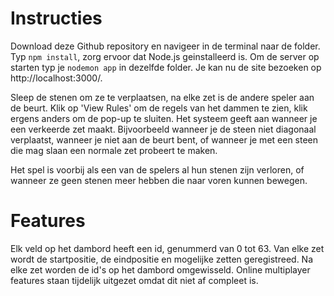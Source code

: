 # Instructies

Download deze Github repository en navigeer in de terminal naar de folder. Typ `npm install`, zorg ervoor dat Node.js geinstalleerd is. Om de server op starten typ je `nodemon app` in dezelfde folder. Je kan nu de site bezoeken op http://localhost:3000/. 

Sleep de stenen om ze te verplaatsen, na elke zet is de andere speler aan de beurt. Klik op 'View Rules' om de regels van het dammen te zien, klik ergens anders om de pop-up te sluiten. Het systeem geeft aan wanneer je een verkeerde zet maakt. Bijvoorbeeld wanneer je de steen niet diagonaal verplaatst, wanneer je niet aan de beurt bent, of wanneer je met een steen die mag slaan een normale zet probeert te maken. 

Het spel is voorbij als een van de spelers al hun stenen zijn verloren, of wanneer ze geen stenen meer hebben die naar voren kunnen bewegen.

# Features

Elk veld op het dambord heeft een id, genummerd van 0 tot 63. Van elke zet wordt de startpositie, de eindpositie en mogelijke zetten geregistreed. Na elke zet worden de id's op het dambord omgewisseld. Online multiplayer features staan tijdelijk uitgezet omdat dit niet af compleet is.
